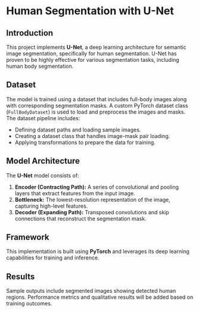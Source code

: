 # Human Segmentation with U-Net

## Introduction
This project implements **U-Net**, a deep learning architecture for semantic image segmentation, specifically for human segmentation. U-Net has proven to be highly effective for various segmentation tasks, including human body segmentation.

## Dataset
The model is trained using a dataset that includes full-body images along with corresponding segmentation masks. A custom PyTorch dataset class (`FullBodyDataset`) is used to load and preprocess the images and masks. The dataset pipeline includes:
- Defining dataset paths and loading sample images.
- Creating a dataset class that handles image-mask pair loading.
- Applying transformations to prepare the data for training.

## Model Architecture
The **U-Net** model consists of:
1. **Encoder (Contracting Path):** A series of convolutional and pooling layers that extract features from the input image.
2. **Bottleneck:** The lowest-resolution representation of the image, capturing high-level features.
3. **Decoder (Expanding Path):** Transposed convolutions and skip connections that reconstruct the segmentation mask.

## Framework
This implementation is built using **PyTorch** and leverages its deep learning capabilities for training and inference.

## Results
Sample outputs include segmented images showing detected human regions. Performance metrics and qualitative results will be added based on training outcomes.


